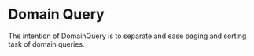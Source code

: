 # Domain Query
The intention of DomainQuery is to separate and ease paging and sorting task of domain queries.
